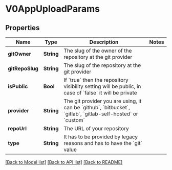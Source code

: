 # V0AppUploadParams

## Properties
Name | Type | Description | Notes
------------ | ------------- | ------------- | -------------
**gitOwner** | **String** | The slug of the owner of the repository at the git provider | 
**gitRepoSlug** | **String** | The slug of the repository at the git provider | 
**isPublic** | **Bool** | If &#x60;true&#x60; then the repository visibility setting will be public, in case of &#x60;false&#x60; it will be private | 
**provider** | **String** | The git provider you are using, it can be &#x60;github&#x60;, &#x60;bitbucket&#x60;, &#x60;gitlab&#x60;, &#x60;gitlab-self-hosted&#x60; or &#x60;custom&#x60; | 
**repoUrl** | **String** | The URL of your repository | 
**type** | **String** | It has to be provided by legacy reasons and has to have the &#x60;git&#x60; value | 

[[Back to Model list]](../README.md#documentation-for-models) [[Back to API list]](../README.md#documentation-for-api-endpoints) [[Back to README]](../README.md)


